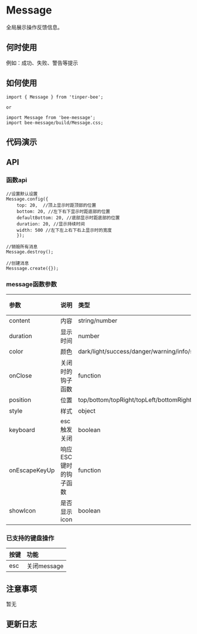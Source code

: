 # Message

全局展示操作反馈信息。

## 何时使用

例如：成功、失败、警告等提示

## 如何使用

```
import { Message } from 'tinper-bee';

or

import Message from 'bee-message';
import bee-message/build/Message.css;

```

## 代码演示

## API

### 函数api

```
//设置默认设置
Message.config({
    top: 20,  //顶上显示时距顶部的位置
    bottom: 20, //左下右下显示时距底部的位置
    defaultBottom: 20, //底部显示时距底部的位置
    duration: 20, //显示持续时间
    width: 500 //左下左上右下右上显示时的宽度
    });

//销毁所有消息
Message.destroy();

//创建消息
Messsage.create({});

```

### message函数参数

|参数|说明|类型|默认值|
|:---|:-----|:----|:------|
|content|内容|string/number|-|
|duration|显示时间|number|3|
|color|颜色|dark/light/success/danger/warning/info/successlight/dangerlight/warninglight/infolight|'dark'|
|onClose|关闭时的钩子函数|function|-|
|position|位置|top/bottom/topRight/topLeft/bottomRight/bottomLeft|top|
|style|样式|object|{}|
|keyboard|esc触发关闭|boolean|true|
|onEscapeKeyUp|响应ESC键时的钩子函数|function|-|
|showIcon|是否显示icon|boolean|false|

### 已支持的键盘操作

|按键|功能|
|:---|:----|
|esc |关闭message|

## 注意事项

暂无

## 更新日志